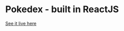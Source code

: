 # Pokedex - built in ReactJS
[See it live here](https://christopherhoganjr.github.io/react-pokedex/)
